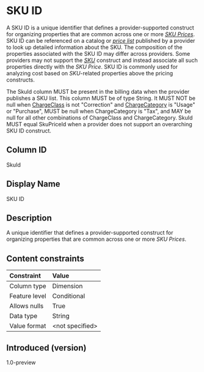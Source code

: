 # SKU ID

A SKU ID is a unique identifier that defines a provider-supported construct for organizing properties that are common across one or more [*SKU Prices*](#glossary:sku-price). SKU ID can be referenced on a catalog or [*price list*](#glossary:price-list) published by a provider to look up detailed information about the SKU. The composition of the properties associated with the SKU ID may differ across providers. Some providers may not support the [*SKU*](#glossary:sku) construct and instead associate all such properties directly with the *SKU Price*. SKU ID is commonly used for analyzing cost based on *SKU*-related properties above the pricing constructs.

The SkuId column MUST be present in the billing data when the provider publishes a SKU list. This column MUST be of type String. It MUST NOT be null when [ChargeClass](#chargeclass) is not "Correction" and [ChargeCategory](#chargecategory) is "Usage" or "Purchase", MUST be null when ChargeCategory is "Tax", and MAY be null for all other combinations of ChargeClass and ChargeCategory. SkuId MUST equal SkuPriceId when a provider does not support an overarching SKU ID construct.

## Column ID

SkuId

## Display Name

SKU ID

## Description

A unique identifier that defines a provider-supported construct for organizing properties that are common across one or more *SKU Prices*.

## Content constraints

| Constraint      | Value            |
| :-------------- | :--------------- |
| Column type     | Dimension        |
| Feature level   | Conditional      |
| Allows nulls    | True             |
| Data type       | String           |
| Value format    | \<not specified> |

## Introduced (version)

1.0-preview
